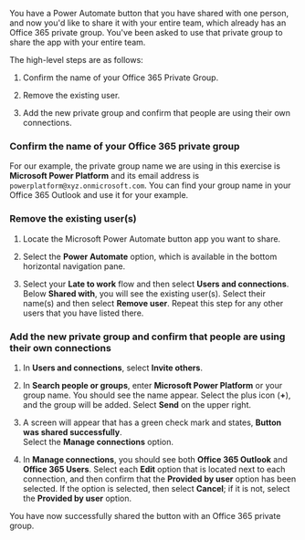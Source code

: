 You have a Power Automate button that you have shared with one
person, and now you'd like to share it with your entire team, which
already has an Office 365 private group. You've been asked to use that
private group to share the app with your entire team.

The high-level steps are as follows:

1. Confirm the name of your Office 365 Private Group.

1. Remove the existing user.

1. Add the new private group and confirm that people are using their own connections.

### Confirm the name of your Office 365 private group

For our example, the private group name we are using in this exercise is
**Microsoft Power Platform** and its email address is ```powerplatform@xyz.onmicrosoft.com```.
You can find your group name in your Office 365 Outlook and use it for your example.

### Remove the existing user(s)

1. Locate the Microsoft Power Automate button app you want to share.

1. Select the **Power Automate** option, which is available in the bottom
    horizontal navigation pane.

1. Select your **Late to work** flow and then select **Users and connections**.
    Below **Shared with**, you will see the existing user(s). Select their
    name(s) and then select **Remove user**. Repeat this step for any other
    users that you have listed there.

### Add the new private group and confirm that people are using their own connections

1. In **Users and connections**, select **Invite others**.

1. In **Search people or groups**, enter **Microsoft Power Platform** or your group name. You
    should see the name appear. Select the plus icon (**+**), and the group will be added.
    Select **Send** on the upper right.

1. A screen will appear that has a green check mark and
    states, **Button was shared successfully**.  
    Select the **Manage connections** option.

1. In **Manage connections**, you should see both **Office 365 Outlook** and
    **Office 365 Users**.
    Select each **Edit** option that is located next to each connection, and then confirm that the
    **Provided by user** option has been selected.
    If the option is selected, then select **Cancel**; if it is not, select the
    **Provided by user** option.

You have now successfully shared the button with an Office 365 private group.

